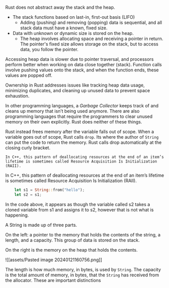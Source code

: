 Rust does not abstract away the stack and the heap.

- The stack functions based on last-in, first-out basis (LIFO)
	- Adding (pushing) and removing (popping) data is sequential, and all stack data must have a known, fixed size.
- Data with unknown or dynamic size is stored on the heap.
	- The heap involves allocating space and receiving a pointer in return. The pointer's fixed size allows storage on the stack, but to access data, you follow the pointer.

Accessing heap data is slower due to pointer traversal, and processors perform better when working on data close together (stack). Function calls involve pushing values onto the stack, and when the function ends, these values are popped off.

Ownership in Rust addresses issues like tracking heap data usage, minimizing duplicates, and cleaning up unused data to prevent space exhaustion.

 In other programming languages, a _Garbage Collector_ keeps track of and cleans up memory that isn’t being used anymore. There are also programming languages that require the programmers to clear unused memory on their own explicitly. Rust does neither of these things.

Rust instead frees memory after the variable falls out of scope. When a variable goes out of scope, Rust calls `drop`. Its where the author of `String` can put the code to return the memory. Rust calls drop automatically at the closing curly bracket.

	In C++, this pattern of deallocating resources at the end of an item’s lifetime is sometimes called Resource Acquisition Is Initialization (RAII).

In C++, this pattern of deallocating resources at the end of an item’s lifetime is sometimes called Resource Acquisition Is Initialization (RAII).

```rust
    let s1 = String::from("hello");
    let s2 = s1;
```

In the code above, it appears as though the variable called s2 takes a cloned variable from s1 and assigns it to s2, however that is not what is happening.

A String is made up of three parts.

On the left: a pointer to the memory that holds the contents of the string, a length, and a capacity. This group of data is stored on the stack. 

On the right is the memory on the heap that holds the contents.

![[assets/Pasted image 20240121160756.png]]

The length is how much memory, in bytes, is used by `String`. The capacity is the total amount of memory, in bytes, that the `String` has received from the allocator. These are important distinctions